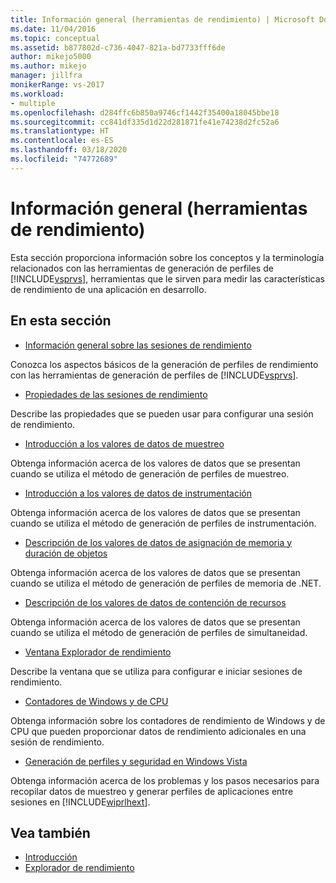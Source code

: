 ```yaml
---
title: Información general (herramientas de rendimiento) | Microsoft Docs
ms.date: 11/04/2016
ms.topic: conceptual
ms.assetid: b877802d-c736-4047-821a-bd7733fff6de
author: mikejo5000
ms.author: mikejo
manager: jillfra
monikerRange: vs-2017
ms.workload:
- multiple
ms.openlocfilehash: d284ffc6b850a9746cf1442f35400a18045bbe18
ms.sourcegitcommit: cc841df335d1d22d281871fe41e74238d2fc52a6
ms.translationtype: HT
ms.contentlocale: es-ES
ms.lasthandoff: 03/18/2020
ms.locfileid: "74772689"
---
```

# <a name="overviews-performance-tools"></a>Información general (herramientas de rendimiento)
Esta sección proporciona información sobre los conceptos y la terminología relacionados con las herramientas de generación de perfiles de [!INCLUDE[vsprvs](../code-quality/includes/vsprvs_md.md)], herramientas que le sirven para medir las características de rendimiento de una aplicación en desarrollo.

## <a name="in-this-section"></a>En esta sección
- [Información general sobre las sesiones de rendimiento](../profiling/performance-session-overview.md)

 Conozca los aspectos básicos de la generación de perfiles de rendimiento con las herramientas de generación de perfiles de [!INCLUDE[vsprvs](../code-quality/includes/vsprvs_md.md)].

- [Propiedades de las sesiones de rendimiento](../profiling/performance-session-properties.md)

 Describe las propiedades que se pueden usar para configurar una sesión de rendimiento.

- [Introducción a los valores de datos de muestreo](../profiling/understanding-sampling-data-values.md)

 Obtenga información acerca de los valores de datos que se presentan cuando se utiliza el método de generación de perfiles de muestreo.

- [Introducción a los valores de datos de instrumentación](../profiling/understanding-instrumentation-data-values.md)

 Obtenga información acerca de los valores de datos que se presentan cuando se utiliza el método de generación de perfiles de instrumentación.

- [Descripción de los valores de datos de asignación de memoria y duración de objetos](../profiling/understanding-memory-allocation-and-object-lifetime-data-values.md)

 Obtenga información acerca de los valores de datos que se presentan cuando se utiliza el método de generación de perfiles de memoria de .NET.

- [Descripción de los valores de datos de contención de recursos](../profiling/understanding-resource-contention-data-values.md)

 Obtenga información acerca de los valores de datos que se presentan cuando se utiliza el método de generación de perfiles de simultaneidad.

- [Ventana Explorador de rendimiento](../profiling/performance-explorer-window.md)

 Describe la ventana que se utiliza para configurar e iniciar sesiones de rendimiento.

- [Contadores de Windows y de CPU](../profiling/cpu-and-windows-counters.md)

 Obtenga información sobre los contadores de rendimiento de Windows y de CPU que pueden proporcionar datos de rendimiento adicionales en una sesión de rendimiento.

- [Generación de perfiles y seguridad en Windows Vista](../profiling/profiling-and-windows-vista-security.md)

 Obtenga información acerca de los problemas y los pasos necesarios para recopilar datos de muestreo y generar perfiles de aplicaciones entre sesiones en [!INCLUDE[wiprlhext](../debugger/includes/wiprlhext_md.md)].

## <a name="see-also"></a>Vea también

- [Introducción](../profiling/getting-started-with-performance-tools.md)
- [Explorador de rendimiento](../profiling/performance-explorer.md)
